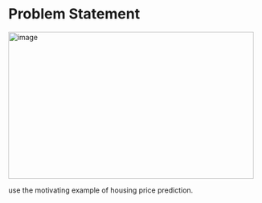 # Problem Statement

<img width="488" height="293" alt="image" src="https://github.com/user-attachments/assets/272c641d-3079-42c9-b78a-5f8d4d614626" />

 use the motivating example of housing price prediction.

